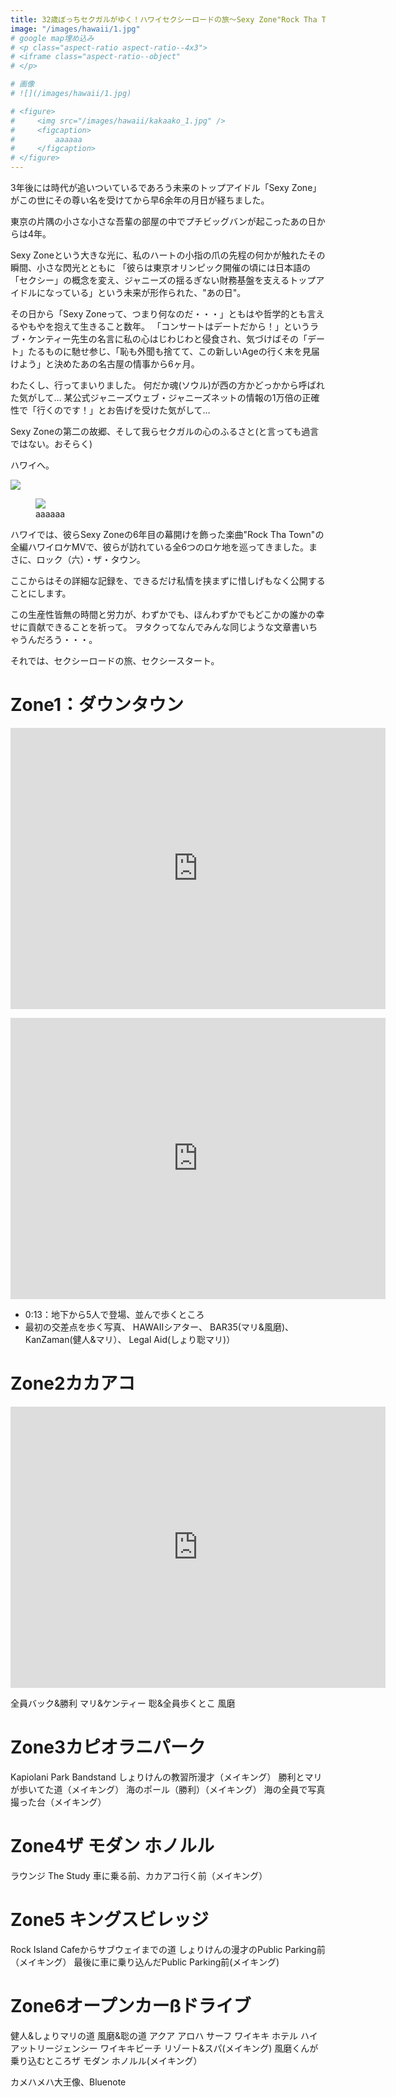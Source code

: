 ```yaml
---
title: 32歳ぼっちセクガルがゆく！ハワイセクシーロードの旅〜Sexy Zone"Rock Tha Town"6つのロケ地巡り全記録〜"
image: "/images/hawaii/1.jpg"
# google map埋め込み
# <p class="aspect-ratio aspect-ratio--4x3">
# <iframe class="aspect-ratio--object"
# </p>

# 画像
# ![](/images/hawaii/1.jpg)

# <figure>
#     <img src="/images/hawaii/kakaako_1.jpg" />
#     <figcaption>
#         aaaaaa
#     </figcaption>
# </figure>
---
```


3年後には時代が追いついているであろう未来のトップアイドル「Sexy Zone」がこの世にその尊い名を受けてから早6余年の月日が経ちました。

東京の片隅の小さな小さな吾輩の部屋の中でプチビッグバンが起こったあの日からは4年。

Sexy Zoneという大きな光に、私のハートの小指の爪の先程の何かが触れたその瞬間、小さな閃光とともに
「彼らは東京オリンピック開催の頃には日本語の「セクシー」の概念を変え、ジャニーズの揺るぎない財務基盤を支えるトップアイドルになっている」という未来が形作られた、"あの日"。

その日から「Sexy Zoneって、つまり何なのだ・・・」ともはや哲学的とも言えるやもやを抱えて生きること数年。
「コンサートはデートだから！」というラブ・ケンティー先生の名言に私の心はじわじわと侵食され、気づけばその「デート」たるものに馳せ参じ、「恥も外聞も捨てて、この新しいAgeの行く末を見届けよう」と決めたあの名古屋の情事から6ヶ月。

わたくし、行ってまいりました。
何だか魂(ソウル)が西の方かどっかから呼ばれた気がして…
某公式ジャニーズウェブ・ジャニーズネットの情報の1万倍の正確性で「行くのです！」とお告げを受けた気がして…

Sexy Zoneの第二の故郷、そして我らセクガルの心のふるさと(と言っても過言ではない。おそらく)

ハワイへ。

![](/images/hawaii/kakaako_1.jpg)

<figure>
    <img src="/images/hawaii/kakaako_1.jpg" />
    <figcaption>
        aaaaaa
    </figcaption>
</figure>

ハワイでは、彼らSexy Zoneの6年目の幕開けを飾った楽曲"Rock Tha Town"の全編ハワイロケMVで、彼らが訪れている全6つのロケ地を巡ってきました。まさに、ロック（六）・ザ・タウン。

ここからはその詳細な記録を、できるだけ私情を挟まずに惜しげもなく公開することにします。

この生産性皆無の時間と労力が、わずかでも、ほんわずかでもどこかの誰かの幸せに貢献できることを祈って。
ヲタクってなんでみんな同じような文章書いちゃうんだろう・・・。

それでは、セクシーロードの旅、セクシースタート。

# Zone1：ダウンタウン

<p class="aspect-ratio aspect-ratio--4x3">
<iframe class="aspect-ratio--object" src="https://www.google.com/maps/embed?pb=!1m18!1m12!1m3!1d2385.7441783864247!2d-157.86356821209273!3d21.310745912766148!2m3!1f0!2f0!3f0!3m2!1i1024!2i768!4f13.1!3m3!1m2!1s0x7c006e736e4b42e5%3A0x514dd39e7205a281!2z44Ki44Oh44Oq44Kr5ZCI6KGG5Zu9IOODj-ODr-OCpOW3niDjg5vjg47jg6vjg6sg44OA44Km44Oz44K_44Km44Oz!5e0!3m2!1sja!2sjp!4v1514548196982" width="600" height="450" frameborder="0" style="border:0" allowfullscreen></iframe>
</p>

<p class="aspect-ratio aspect-ratio--4x3">
<iframe class="aspect-ratio--object" src="https://www.google.com/maps/embed?pb=!1m18!1m12!1m3!1d531.797955506047!2d-157.86198987450157!3d21.309200474061893!2m3!1f0!2f0!3f0!3m2!1i1024!2i768!4f13.1!3m3!1m2!1s0x7c006e748fe35a7f%3A0x8539a64b3e495df2!2sFort+St.+Mall+Satellite+City+Hall!5e0!3m2!1sja!2sjp!4v1509445380658" width="600" height="450" frameborder="0" style="border:0" allowfullscreen></iframe>
</p>

- 0:13：地下から5人で登場、並んで歩くところ
- 最初の交差点を歩く写真、
HAWAIIシアター、
BAR35(マリ&風磨)、
KanZaman(健人&マリ）、
Legal Aid(しょり聡マリ)）

# Zone2カカアコ

<p class="aspect-ratio aspect-ratio--4x3">
<iframe class="aspect-ratio--object" src="https://www.google.com/maps/embed?pb=!1m18!1m12!1m3!1d2385.7441783864247!2d-157.86356821209273!3d21.310745912766148!2m3!1f0!2f0!3f0!3m2!1i1024!2i768!4f13.1!3m3!1m2!1s0x7c006e736e4b42e5%3A0x514dd39e7205a281!2z44Ki44Oh44Oq44Kr5ZCI6KGG5Zu9IOODj-ODr-OCpOW3niDjg5vjg47jg6vjg6sg44OA44Km44Oz44K_44Km44Oz!5e0!3m2!1sja!2sjp!4v1514548196982" width="600" height="450" frameborder="0" style="border:0" allowfullscreen></iframe>
</p>

全員バック&勝利
マリ&ケンティー
聡&全員歩くとこ
風磨

# Zone3カピオラニパーク
Kapiolani Park Bandstand
しょりけんの教習所漫才（メイキング）
勝利とマリが歩いてた道（メイキング）
海のポール（勝利）（メイキング）
海の全員で写真撮った台（メイキング）

# Zone4ザ モダン ホノルル
ラウンジ The Study
車に乗る前、カカアコ行く前（メイキング）

# Zone5 キングスビレッジ
Rock Island Cafeからサブウェイまでの道
しょりけんの漫才のPublic Parking前（メイキング）
最後に車に乗り込んだPublic Parking前(メイキング)

# Zone6オープンカーßドライブ
健人&しょりマリの道
風磨&聡の道
アクア アロハ サーフ ワイキキ ホテル
ハイアットリージェンシー ワイキキビーチ リゾート&スパ(メイキング)
風磨くんが乗り込むところザ モダン ホノルル(メイキング）

カメハメハ大王像、Bluenote







